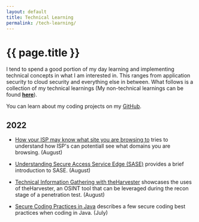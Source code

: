 ```yaml
---
layout: default
title: Technical Learning
permalink: /tech-learning/
---
```


# {{ page.title }}

I tend to spend a good portion of my day learning and implementing technical concepts in what I am interested in. This ranges from application security to cloud security and everything else in between. What follows is a collection of my technical learnings (My non-technical learnings can be found [**here**](/non-tech-learning/)).  

You can learn about my coding projects on my [GitHub](https://github.com/tmendonca28).

<h2 id="y2022">2022</h2>

* [How your ISP may know what site you are browsing to](/tech-learning/isp-info-gathering/) tries to understand how ISP's can potentiall see what domains you are browsing. (August)

* [Understanding Secure Access Service Edge (SASE)](/tech-learning/sase-101/) provides a brief introduction to SASE. (August)

* [Technical Information Gathering with theHarvester](/tech-learning/tech-info-gathering-theharvester/) showcases the uses of theHarvester, an OSINT tool that can be leveraged during the recon stage of a penetration test. (August)

* [Secure Coding Practices in Java](/tech-learning/sec-coding-java/) describes a few secure coding best practices when coding in Java. (July)

